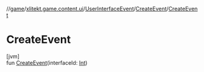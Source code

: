 //[game](../../../../index.md)/[xlitekt.game.content.ui](../../index.md)/[UserInterfaceEvent](../index.md)/[CreateEvent](index.md)/[CreateEvent](-create-event.md)

# CreateEvent

[jvm]\
fun [CreateEvent](-create-event.md)(interfaceId: [Int](https://kotlinlang.org/api/latest/jvm/stdlib/kotlin/-int/index.html))

